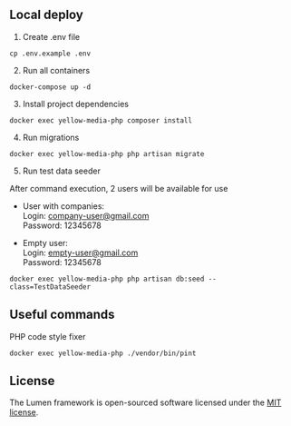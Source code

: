 ## Local deploy

1) Create .env file

```
cp .env.example .env
```

2) Run all containers

```
docker-compose up -d
```

3) Install project dependencies

```
docker exec yellow-media-php composer install
```

4) Run migrations

```
docker exec yellow-media-php php artisan migrate
```

5) Run test data seeder

After command execution, 2 users will be available for use

- User with companies: <br>
Login: company-user@gmail.com <br>
Password: 12345678


- Empty user: <br>
Login: empty-user@gmail.com <br>
Password: 12345678 

```
docker exec yellow-media-php php artisan db:seed --class=TestDataSeeder
```

## Useful commands

PHP code style fixer
```
docker exec yellow-media-php ./vendor/bin/pint
```

## License

The Lumen framework is open-sourced software licensed under the [MIT license](https://opensource.org/licenses/MIT).
